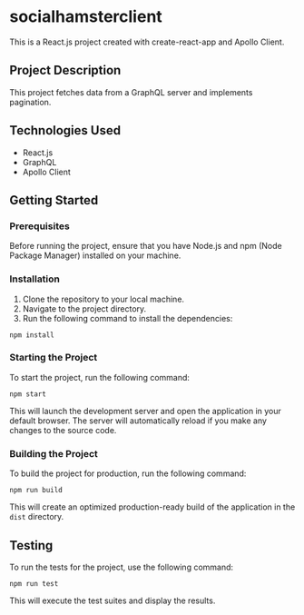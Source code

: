 # socialhamsterclient

This is a React.js project created with create-react-app and Apollo Client.

## Project Description

This project fetches data from a GraphQL server and implements pagination.

## Technologies Used

- React.js
- GraphQL
- Apollo Client

## Getting Started

### Prerequisites

Before running the project, ensure that you have Node.js and npm (Node Package Manager) installed on your machine.

### Installation

1. Clone the repository to your local machine.
2. Navigate to the project directory.
3. Run the following command to install the dependencies:

```
npm install
```

### Starting the Project

To start the project, run the following command:

```
npm start
```

This will launch the development server and open the application in your default browser. The server will automatically reload if you make any changes to the source code.

### Building the Project

To build the project for production, run the following command:

```
npm run build
```

This will create an optimized production-ready build of the application in the `dist` directory.

## Testing

To run the tests for the project, use the following command:

```
npm run test
```

This will execute the test suites and display the results.
